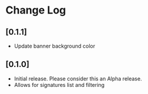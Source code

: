 # Change Log

## [0.1.1]
- Update banner background color

## [0.1.0]
- Initial release. Please consider this an Alpha release.
- Allows for signatures list and filtering